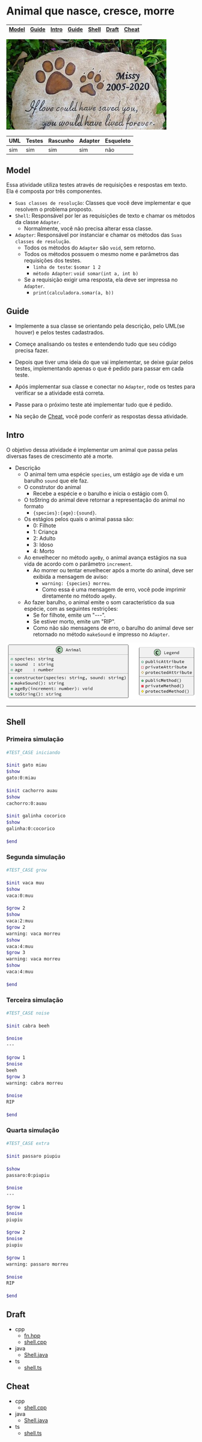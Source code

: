 # Animal que nasce, cresce, morre

<!-- toch -->
[Model](#model) | [Guide](#guide) | [Intro](#intro) | [Guide](#guide) | [Shell](#shell) | [Draft](#draft) | [Cheat](#cheat)
-- | -- | -- | -- | -- | -- | --
<!-- toch -->

![cover](cover.jpg)

UML | Testes | Rascunho | Adapter | Esqueleto
--- | ------ | -------- | ------- | ---------
sim | sim    | sim      | sim     | não

## Model

Essa atividade utiliza testes através de requisições e respostas em texto. Ela é composta por três componentes.

- `Suas classes de resolução`: Classes que você deve implementar e que resolvem o problema proposto.
- `Shell`: Responsável por ler as requisições de texto e chamar os métodos da classe `Adapter`.
  - Normalmente, você não precisa alterar essa classe.
- `Adapter`: Responsável por instanciar e chamar os métodos das `Suas classes de resolução`.
  - Todos os métodos do `Adapter` são `void`, sem retorno.
  - Todos os métodos possuem o mesmo nome e parâmetros das requisições dos testes.
    - `linha de teste`: `$somar 1 2`
    - `método Adapter`: `void somar(int a, int b)`
  - Se a requisição exigir uma resposta, ela deve ser impressa no `Adapter`.
    - `print(calculadora.somar(a, b))`

## Guide

- Implemente a sua classe se orientando pela descrição, pelo UML(se houver) e pelos testes cadastrados.
- Começe analisando os testes e entendendo tudo que seu código precisa fazer.
- Depois que tiver uma ideia do que vai implementar, se deixe guiar pelos testes, implementando apenas o que é pedido para passar em cada teste.
- Após implementar sua classe e conectar no `Adapter`, rode os testes para verificar se a atividade está correta.
- Passe para o próximo teste até implementar tudo que é pedido.

- Na seção de [Cheat](#cheat), você pode conferir as respostas dessa atividade.

## Intro

O objetivo dessa atividade é implementar um animal que passa pelas diversas fases de crescimento até a morte.

- Descrição
  - O animal tem uma espécie `species`, um estágio `age` de vida e um barulho `sound` que ele faz.
  - O construtor do animal
    - Recebe a espécie e o barulho e inicia o estágio com 0.
  - O toString do animal deve retornar a representação do animal no formato
    - `{species}:{age}:{sound}`.
  - Os estágios pelos quais o animal passa são:
    - 0: Filhote
    - 1: Criança
    - 2: Adulto
    - 3: Idoso
    - 4: Morto
  - Ao envelhecer no método `ageBy`, o animal avança estágios na sua vida de acordo com o parâmetro `increment`.
    - Ao morrer ou tentar envelhecer após a morte do aninal, deve ser exibida a mensagem de aviso:
      - `warning: {species} morreu`.
      - Como essa é uma mensagem de erro, você pode imprimir diretamente no método `ageBy`.
  - Ao fazer barulho, o animal emite o som característico da sua espécie, com as seguintes restrições:
    - Se for filhote, emite um "---".
    - Se estiver morto, emite um "RIP".
    - Como não são mensagens de erro, o barulho do animal deve ser retornado no método `makeSound` e impresso no `Adapter`.

![_](diagrama.png)

___

<!--
## Guide

- Parte 1
  - Crie uma classe `Animal` com os atributos `especie`, `estagio` e `barulho`.
  - Crie um método `toString(): string` que retorna a representação do animal no formato `especie:estagio:barulho`.
  - Teste seu código
- Parte 2
  - Crie um método `envelhecer(qtd: number): void` que envelhece o animal em `qtd` estágios.
    - Se ele for nível 1, e você pedir para envelhecer 2 vezes, ele deve passar para o estágio 3.
    - Se ele for nível 2, e você pedir para envelhecer 3 vezes, ele deve passar para o estágio 4, pois 4 é o estágio máximo.
  - Implemente a lógica de crescimento do animal e verifique se ele morreu.
  - Certifique-se de que o animal não pode crescer após a morte.
- Parte 3
  - Crie um método `fazerBarulho(): string` que retorna o barulho.
  - Implemente a lógica de barulho do animal fazendo tratamento especial para bebês e mortos.
- Parte 4: Adapter
  - Na classe `Adapter`, crie um atributo `animal` e o inicialize no construtor.
  - Faça os ajustes necessários para chamar os métodos da classe Animal na classe Adapter.

-->

## Shell

### Primeira simulação

```bash
#TEST_CASE iniciando

$init gato miau
$show
gato:0:miau

$init cachorro auau
$show
cachorro:0:auau

$init galinha cocorico
$show
galinha:0:cocorico

$end
```

### Segunda simulação

```bash
#TEST_CASE grow

$init vaca muu
$show
vaca:0:muu

$grow 2
$show
vaca:2:muu
$grow 2
warning: vaca morreu
$show
vaca:4:muu
$grow 3
warning: vaca morreu
$show
vaca:4:muu

$end
```

### Terceira simulação

```bash
#TEST_CASE noise

$init cabra beeh

$noise
---

$grow 1
$noise
beeh
$grow 3
warning: cabra morreu

$noise
RIP

$end
```

### Quarta simulação

```bash
#TEST_CASE extra

$init passaro piupiu

$show
passaro:0:piupiu

$noise
---

$grow 1
$noise
piupiu

$grow 2
$noise
piupiu

$grow 1
warning: passaro morreu

$noise
RIP

$end
```

## Draft

<!-- links .cache/draft -->
- cpp
  - [fn.hpp](.cache/draft/cpp/fn.hpp)
  - [shell.cpp](.cache/draft/cpp/shell.cpp)
- java
  - [Shell.java](.cache/draft/java/Shell.java)
- ts
  - [shell.ts](.cache/draft/ts/shell.ts)
<!-- links -->

## Cheat

<!-- links .cache/cheat -->
- cpp
  - [shell.cpp](.cache/cheat/cpp/shell.cpp)
- java
  - [Shell.java](.cache/cheat/java/Shell.java)
- ts
  - [shell.ts](.cache/cheat/ts/shell.ts)
<!-- links -->
